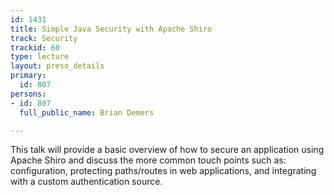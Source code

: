 ```yaml
---
id: 1431
title: Simple Java Security with Apache Shiro
track: Security
trackid: 60
type: lecture
layout: preso_details
primary:
  id: 807
persons:
- id: 807
  full_public_name: Brian Demers

---
```

This talk will provide a basic overview of how to secure an application using Apache Shiro and discuss the more common touch points such as: configuration, protecting paths/routes in web applications, and integrating with a custom authentication source.